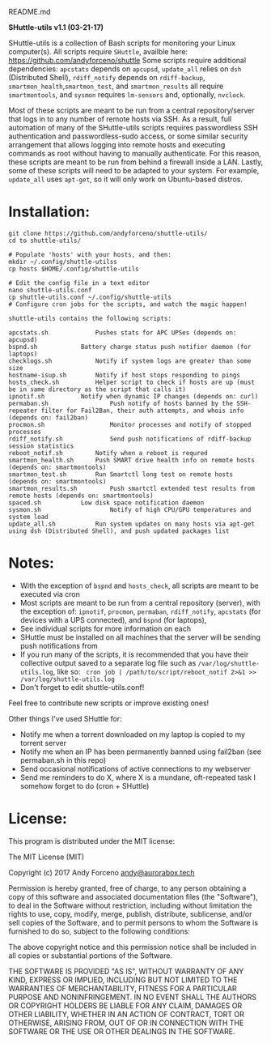 README.md

**SHuttle-utils v1.1 (03-21-17)**

SHuttle-utils is a collection of Bash scripts for monitoring your Linux computer(s). All scripts require `SHuttle`, availble here: https://github.com/andyforceno/shuttle
Some scripts require additional dependencies: `apcstats` depends on `apcupsd`, `update_all` relies on `dsh` (Distributed Shell), `rdiff_notify` depends on `rdiff-backup`, `smartmon_health`,`smartmon_test`, and `smartmon_results` all require `smartmontools`, and `sysmon` requires `lm-sensors` and, optionally, `nvclock`.

Most of these scripts are meant to be run from a central repository/server that logs in to any number of remote hosts via SSH. As a result, full automation of many of the SHuttle-utils scripts requires passwordless SSH authentication and passwordless-sudo access, or some similar security arrangement that allows logging into remote hosts and executing commands as root without having to manually authenticate. For this reason, these scripts are meant to be run from behind a firewall inside a LAN. Lastly, some of these scripts will need to be adapted to your system. For example, `update_all` uses `apt-get`, so it will only work on Ubuntu-based distros.

# Installation:
    git clone https://github.com/andyforceno/shuttle-utils/
    cd to shuttle-utils/

    # Populate 'hosts' with your hosts, and then:
    mkdir ~/.config/shuttle-utilss
    cp hosts $HOME/.config/shuttle-utils

    # Edit the config file in a text editor
    nano shuttle-utils.conf
    cp shuttle-utils.conf ~/.config/shuttle-utils
    # Configure cron jobs for the scripts, and watch the magic happen!


``` 
shuttle-utils contains the following scripts:

apcstats.sh 			Pushes stats for APC UPSes (depends on: apcupsd)
bspnd.sh			Battery charge status push notifier daemon (for laptops)
checklogs.sh			Notify if system logs are greater than some size
hostname-isup.sh		Notify if host stops responding to pings
hosts_check.sh			Helper script to check if hosts are up (must be in same directory as the script that calls it)
ipnotif.sh			Notify when dynamic IP changes (depends on: curl)
permaban.sh            		Push notify of hosts banned by the SSH-repeater filter for Fail2Ban, their auth attempts, and whois info (depends on: fail2ban)
procmon.sh             		Monitor processes and notify of stopped processes
rdiff_notify.sh        		Send push notifications of rdiff-backup session statistics
reboot_notif.sh			Notify when a reboot is requred
smartmon_health.sh		Push SMART drive health info on remote hosts (depends on: smartmontools)
smartmon_test.sh		Run Smartctl long test on remote hosts (depends on: smartmontools)
smartmon_results.sh     	Push smartctl extended test results from remote hosts (depends on: smartmontools)
spaced.sh			Low disk space notification daemon
sysmon.sh               	Notify of high CPU/GPU temperatures and system load
update_all.sh			Run system updates on many hosts via apt-get using dsh (Distributed Shell), and push updated packages list
```


# Notes:
* With the exception of `bspnd` and `hosts_check`, all scripts are meant to be executed via cron
* Most scripts are meant to be run from a central repository (server), with the exception of: `ipnotif`, `procmon`, `permaban`, `rdiff_notify`, `apcstats` (for devices with a UPS connected), and `bspnd` (for laptops), 
* See individual scripts for more information on each
* SHuttle must be installed on all machines that the server will be sending push notifications from
* If you run many of the scripts, it is recommended that you have their collective output saved to a separate log file such as `/var/log/shuttle-utils.log`, like so:
` cron job | /path/to/script/reboot_notif 2>&1 >> /var/log/shuttle-utils.log`
* Don't forget to edit shuttle-utils.conf!

Feel free to contribute new scripts or improve existing ones!

Other things I've used SHuttle for:
* Notify me when a torrent downloaded on my laptop is copied to my torrent server
* Notify me when an IP has been permanently banned using fail2ban (see permaban.sh in this repo)
* Send occasional notifications of active connections to my webserver
* Send me reminders to do X, where X is a mundane, oft-repeated task I somehow forget to do (cron + SHuttle)


# License:
This program is distributed under the MIT license:

The MIT License (MIT)

Copyright (c) 2017 Andy Forceno <andy@aurorabox.tech>

Permission is hereby granted, free of charge, to any person obtaining a copy of this software and associated documentation files (the "Software"), to deal in the Software without restriction, including without limitation the rights to use, copy, modify, merge, publish, distribute, sublicense, and/or sell copies of the Software, and to permit persons to whom the Software is furnished to do so, subject to the following conditions:

The above copyright notice and this permission notice shall be included in all copies or substantial portions of the Software.

THE SOFTWARE IS PROVIDED "AS IS", WITHOUT WARRANTY OF ANY KIND, EXPRESS OR IMPLIED, INCLUDING BUT NOT LIMITED TO THE WARRANTIES OF MERCHANTABILITY, FITNESS FOR A PARTICULAR PURPOSE AND NONINFRINGEMENT. IN NO EVENT SHALL THE AUTHORS OR COPYRIGHT HOLDERS BE LIABLE FOR ANY CLAIM, DAMAGES OR OTHER LIABILITY, WHETHER IN AN ACTION OF CONTRACT, TORT OR OTHERWISE, ARISING FROM, OUT OF OR IN CONNECTION WITH THE SOFTWARE OR THE USE OR OTHER DEALINGS IN THE SOFTWARE.
